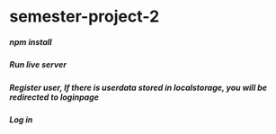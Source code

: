# semester-project-2

##### npm install
##### Run live server
##### Register user, If there is userdata stored in localstorage, you will be redirected to loginpage
##### Log in
